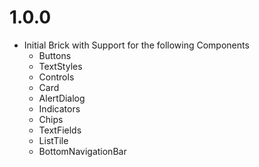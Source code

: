 # 1.0.0

- Initial Brick with Support for the following Components
    - Buttons
    - TextStyles
    - Controls
    - Card
    - AlertDialog
    - Indicators
    - Chips
    - TextFields
    - ListTile
    - BottomNavigationBar
